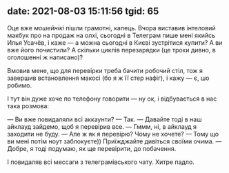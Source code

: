 date: 2021-08-03 15:11:56
tgid: 65
----

Оце вже *мошейнікі* пішли грамотні, капець. Вчора виставив інтеловий макбук про на продаж на олхі, сьогодні в Телеграм пише мені якийсь Илья Усачёв, і каже — а можна сьогодні в Києві зустрітися купити? А ви вже його почистили? А скільки циклів перезарядки (це трохи дивно, в оголошенні ж написано)? 

Вмовив мене, що для перевірки треба бачити робочий стіл, тож я завершив встановлення макосі (бо я ж її стер нафіг), і кажу — є, шо робимо.

І тут він дуже хоче по телефону говорити — ну ок, і відбувається в нас така розмова:

— Ви вже повидаляли всі аккаунти?
— Так.
— Давайте тоді в наш айклауд зайдемо, щоб я перевірив все.
— Гммм, ні, в айклауд я заходити не буду.
— Але ж як я перевірю? Чому не хочете?
— Тому що ви мені потім ноут заблокуєте)) Приїжджайте дивіться своїми очима.
— Добре, я тоді подумаю, як ще перевірити, до побачення.

І повидаляв всі мессаги з телеграмівського чату. Хитре падло.